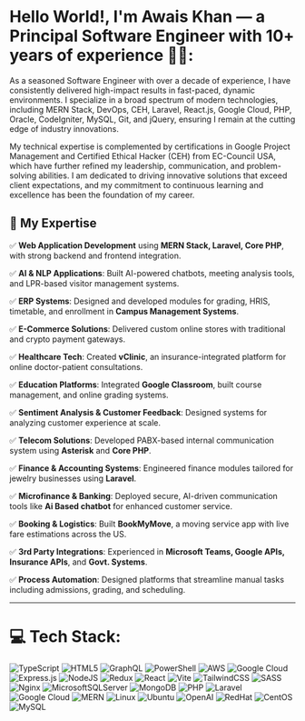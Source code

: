 # Hello World!,  I'm Awais Khan — a Principal Software Engineer with 10+ years of experience 👋🏼:
As a seasoned Software Engineer with over a decade of experience, I have consistently delivered high-impact results in fast-paced, dynamic environments. I specialize in a broad spectrum of modern technologies, including MERN Stack, DevOps, CEH, Laravel, React.js, Google Cloud, PHP, Oracle, CodeIgniter, MySQL, Git, and jQuery, ensuring I remain at the cutting edge of industry innovations.  
  
My technical expertise is complemented by certifications in Google Project Management and Certified Ethical Hacker (CEH) from EC-Council USA, which have further refined my leadership, communication, and problem-solving abilities. I am dedicated to driving innovative solutions that exceed client expectations, and my commitment to continuous learning and excellence has been the foundation of my career.

## 🚀 My Expertise

   ✅ **Web Application Development** using **MERN Stack, Laravel, Core PHP**, with strong backend and frontend integration.
    
✅ **AI & NLP Applications**: Built AI-powered chatbots, meeting analysis tools, and LPR-based visitor management systems.
    
✅ **ERP Systems**: Designed and developed modules for grading, HRIS, timetable, and enrollment in **Campus Management Systems**.
    
✅ **E-Commerce Solutions**: Delivered custom online stores with traditional and crypto payment gateways.
    
✅ **Healthcare Tech**: Created **vClinic**, an insurance-integrated platform for online doctor-patient consultations.
    
✅ **Education Platforms**: Integrated **Google Classroom**, built course management, and online grading systems.
    
✅ **Sentiment Analysis & Customer Feedback**: Designed systems for analyzing customer experience at scale.
    
✅ **Telecom Solutions**: Developed PABX-based internal communication system using **Asterisk** and **Core PHP**.
    
✅ **Finance & Accounting Systems**: Engineered finance modules tailored for jewelry businesses using **Laravel**.
    
✅ **Microfinance & Banking**: Deployed secure, AI-driven communication tools like **Ai Based chatbot** for enhanced customer service.
    
✅ **Booking & Logistics**: Built **BookMyMove**, a moving service app with live fare estimations across the US.
    
✅ **3rd Party Integrations**: Experienced in **Microsoft Teams, Google APIs, Insurance APIs**, and **Govt. Systems**.
    
✅ **Process Automation**: Designed platforms that streamline manual tasks including admissions, grading, and scheduling.
    

----------

# 💻 Tech Stack:
![TypeScript](https://img.shields.io/badge/typescript-%23007ACC.svg?style=for-the-badge&logo=typescript&logoColor=white)   ![HTML5](https://img.shields.io/badge/html5-%23E34F26.svg?style=for-the-badge&logo=html5&logoColor=white) ![GraphQL](https://img.shields.io/badge/-GraphQL-E10098?style=for-the-badge&logo=graphql&logoColor=white) ![PowerShell](https://img.shields.io/badge/PowerShell-%235391FE.svg?style=for-the-badge&logo=powershell&logoColor=white)  ![AWS](https://img.shields.io/badge/AWS-%23FF9900.svg?style=for-the-badge&logo=amazon-aws&logoColor=white) ![Google Cloud](https://img.shields.io/badge/GoogleCloud-%234285F4.svg?style=for-the-badge&logo=google-cloud&logoColor=white)  ![Express.js](https://img.shields.io/badge/express.js-%23404d59.svg?style=for-the-badge&logo=express&logoColor=%2361DAFB)  ![NodeJS](https://img.shields.io/badge/node.js-6DA55F?style=for-the-badge&logo=node.js&logoColor=white) ![Redux](https://img.shields.io/badge/redux-%23593d88.svg?style=for-the-badge&logo=redux&logoColor=white) ![React](https://img.shields.io/badge/react-%2320232a.svg?style=for-the-badge&logo=react&logoColor=%2361DAFB) ![Vite](https://img.shields.io/badge/vite-%23646CFF.svg?style=for-the-badge&logo=vite&logoColor=white) ![TailwindCSS](https://img.shields.io/badge/tailwindcss-%2338B2AC.svg?style=for-the-badge&logo=tailwind-css&logoColor=white) ![SASS](https://img.shields.io/badge/SASS-hotpink.svg?style=for-the-badge&logo=SASS&logoColor=white) ![Nginx](https://img.shields.io/badge/nginx-%23009639.svg?style=for-the-badge&logo=nginx&logoColor=white)  ![MicrosoftSQLServer](https://img.shields.io/badge/Microsoft%20SQL%20Server-CC2927?style=for-the-badge&logo=microsoft%20sql%20server&logoColor=white) ![MongoDB](https://img.shields.io/badge/MongoDB-%234ea94b.svg?style=for-the-badge&logo=mongodb&logoColor=white) ![PHP](https://img.shields.io/badge/php-%23777BB4.svg?style=for-the-badge&logo=php&logoColor=white) ![Laravel](https://img.shields.io/badge/laravel-%23FF2D20.svg?style=for-the-badge&logo=laravel&logoColor=white) ![Google Cloud](https://img.shields.io/badge/GoogleCloud-%234285F4.svg?style=for-the-badge&logo=google-cloud&logoColor=white) ![MERN](https://img.shields.io/badge/MERN-3E3E3E?style=for-the-badge&logo=react&logoColor=61DAFB) ![Linux](https://img.shields.io/badge/linux-%23FCC624.svg?style=for-the-badge&logo=linux&logoColor=black) ![Ubuntu](https://img.shields.io/badge/ubuntu-%23E95420.svg?style=for-the-badge&logo=ubuntu&logoColor=white) ![OpenAI](https://img.shields.io/badge/OpenAI-412991?style=for-the-badge&logo=openai&logoColor=white) ![RedHat](https://img.shields.io/badge/Red%20Hat-%23EE0000.svg?style=for-the-badge&logo=redhat&logoColor=white) ![CentOS](https://img.shields.io/badge/CentOS-262577?style=for-the-badge&logo=centos&logoColor=white) ![MySQL](https://img.shields.io/badge/mysql-%2300f.svg?style=for-the-badge&logo=mysql&logoColor=white)

